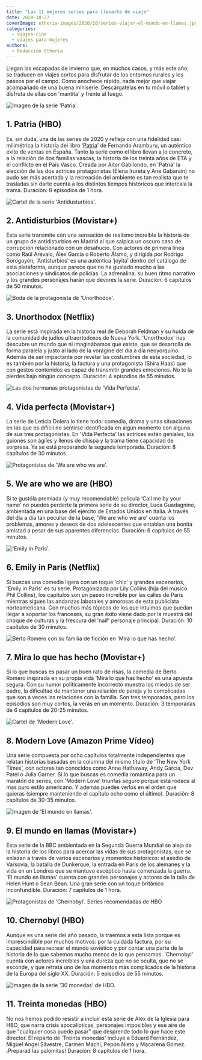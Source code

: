```yaml
---
title: "Las 11 mejores series para llevarte de viaje"
date: 2020-10-27
coverImage: etheria-images/2020/10/series-viajar-el-mundo-en-llamas.jpg
categories: 
  - viajes-cine
  - viajes-para-mujeres
authors: 
  - Redacción Etheria
---
```


Llegan las escapadas de invierno que, en muchos casos, y más este año, se traducen en viajes cortos para disfrutar de los entornos rurales y los paseos por el campo. Como anochece rápido, nada mejor que viajar acompañado de una buena miniserie. Descárgatelas en tu móvil o tablet y disfruta de ellas con 'mantita' y frente al fuego.

![Imagen de la serie 'Patria'.](etheria-images/2020/10/Series-viajar-patria.jpg "Imagen de la serie 'Patria'. © David Herranz/HBO")

## 1\. Patria (HBO)

Es, sin duda, una de las series de 2020 y refleja con una fidelidad casi milimétrica la 
historia del libro ‘[Patria](https://amzn.to/3mfLG5a)’ de Fernando Aramburu, un 
auténtico éxito de ventas en España. Tanto la serie como el libro llevan a lo concreto, 
a la relación de dos familias vascas, la historia de los treinta años de ETA y el 
conflicto en el País Vasco. Creada por Aitor Gabilondo, en 'Patria' la elección de las 
dos actrices protagonistas (Elena Irureta y Ane Gabaraín) no pudo ser más acertada y la 
recreación del ambiente es tan realista que te trasladas sin darte cuenta a los 
distintos tiempos históricos que intercala la trama. Duración: 8 episodios de 1 hora. 

![Cartel de la serie 'Antidusturbios'.](etheria-images/2020/10/series-viajar-antidisturbios.jpg "Cartel de la serie 'Antidusturbios'. © Movistar+")

## 2\. Antidisturbios (Movistar+)

Esta serie transmite con una sensación de realismo increíble la historia de un grupo de 
antidisturbios en Madrid al que salpica un oscuro caso de corrupción relacionado con un 
desahucio. Con actores de primera línea como Raúl Arévalo, Álex García o Roberto Álamo, 
y dirigida por Rodrigo Sorogoyen, 'Antisturbios' es una auténtica ‘joyita’ dentro del 
catálogo de esta plataforma, aunque parece que no ha gustado mucho a las asociaciones y 
sindicatos de policías. La adrenalina, su buen ritmo narrativo y los grandes personajes 
harán que devores la serie. Duración: 6 capítulos de 50 minutos. 

![Boda de la protagonista de 'Unorthodox'.](etheria-images/2020/10/unorthodox-netflix.jpg "Boda de la protagonista de 'Unorthodox'. © Netflix.")

## 3\. Unorthodox (Netflix)

La serie está inspirada en la historia real de Deborah Feldman y su huida de la 
comunidad de judíos ultraortodoxos de Nueva York. 'Unorthodox' nos descubre un mundo que 
ni imaginábamos que existe, que se desarrolla de forma paralela y justo al lado de la 
vorágine del día a día neoyorquino. Además de ser impactante por revelar las costumbres 
de esta sociedad, lo es también por la historia, la factura y una protagonista (Shira 
Haas) que con gestos contenidos es capaz de transmitir grandes emociones. No te la 
pierdes bajo ningún concepto. Duración: 4 episodios de 55 minutos. 

![Las dos hermanas protagonistas de 'Vida Perfecta'.](etheria-images/2020/10/series-viajar-vida-perfecta-900x506.jpg "Las dos hermanas protagonistas de 'Vida Perfecta'. © Movistar+")

## 4\. Vida perfecta (Movistar+)

La serie de Leticia Dolera lo tiene todo: comedia, drama y unas situaciones en las que 
es difícil no sentirse identificada en algún momento con alguna de sus tres 
protagonistas. En 'Vida Perfecta' las actrices están geniales, los guiones son ágiles y 
llenos de chispa y la trama tiene capacidad de sorpresa. Ya se está preparando la 
segunda temporada. Duración: 8 capítulos de 30 minutos. 

![Protagonistas de 'We are who we are'.](etheria-images/2020/10/Series-viajar-we-are-who-we-are.jpg "Protagonistas de 'We are who we are'. © HBO")

## 5\. We are who we are (HBO)

Si te gustóla premiada (y muy recomendable) película ‘Call me by your name’ no puedes 
perderte la primera serie de su director, Luca Guadagnino, ambientada en una base del 
ejército de Estados Unidos en Italia. A través del día a día tan peculiar de la base, 
'We are who we are' cuenta los problemas, amores y deseos de dos adolescentes que 
entablan una bonita amistad a pesar de sus aparentes diferencias. Duración: 6 capítulos 
de 55 minutos. 

!['Emily in Paris'.](etheria-images/2020/10/series-viajar-emily-in-paris.jpg "'Emily in Paris'. © Netflix.")

## 6\. Emily in Paris (Netflix)

Si buscas una comedia ligera con un toque 'chic' y grandes escenarios, 'Emily in Paris' 
es tu serie. Protagonizada por Lily Collins (hija del músico Phil Collins), los 
capítulos son un paseo increíble por las calles de París mientras sigues las andanzas 
laborales y amorosas de esta publicista norteamericana. Con muchos más tópicos de los 
que intuimos que puedan llegar a soportar los franceses, su gran éxito viene dado por la 
muestra del choque de culturas y la frescura del 'naif' personaje principal. Duración: 
10 capítulos de 30 minutos. 

![Berto Romero con su familia de ficción en 'Mira lo que has hecho'.](etheria-images/2020/10/series-viajar-mira-lo-que-has-hecho.jpg "Berto Romero con su familia de ficción en 'Mira lo que has hecho'. © Movistar+")

## 7\. Mira lo que has hecho (Movistar+)

Si lo que buscas es pasar un buen rato de risas, la comedia de Berto Romero inspirada en 
su propia vida 'Mira lo que has hecho' es una apuesta segura. Con su humor políticamente 
incorrecto muestra los miedos de ser padre, la dificultad de mantener una relación de 
pareja y lo complicadas que son a veces las relaciones con la familia. Son tres 
temporadas, pero los episodios son muy cortos, la verás en un momento. Duración: 3 
temporadas de 6 capítulos de 20-25 minutos. 

![Cartel de 'Modern Love'.](etheria-images/2020/10/modern-love-amazon.jpg "Cartel de 'Modern Love'. © Amazon Prime Video.")

## 8\. Modern Love (Amazon Prime Vídeo)

Una serie compuesta por ocho capítulos totalmente independientes que relatan historias 
basadas en la columna del mismo título de ‘The New York Times’, con actores tan 
conocidos como Anne Hathaway, Andy García, Dev Patel o Julia Garner. Si lo que buscas es 
comedia romántica para un maratón de series, con 'Modern Love' triunfas seguro porque 
está rodada al mas puro estilo americano. Y además puedes verlos en el orden que quieras 
(siempre manteniendo el capítulo ocho como el último). Duración: 8 capítulos de 30-35 
minutos. 

![Imagen de 'El mundo en llamas'.](etheria-images/2020/10/series-viajar-el-mundo-en-llamas.jpg "Imagen de 'El mundo en llamas'. © Movistar+")

## 9\. El mundo en llamas (Movistar+)

Esta serie de la BBC ambientada en la Segunda Guerra Mundial se aleja de la historia de 
los libros para acercar las vidas de sus protagonistas, que se enlazan a través de 
varios escenarios y momentos históricos: el asedio de Varsovia, la batalla de Dunkerque, 
la entrada en París de los alemanes y la vida en un Londres que se mantuvo escéptico 
hasta comenzada la guerra. 'El mundo en llamas' cuenta con grandes personajes y actores 
de la talla de Helen Hunt o Sean Bean. Una gran serie con un toque británico 
inconfundible. Duración: 7 capítulos de 1 hora. 

![Protagonistas de 'Chernobyl'. Series recomendadas de HBO](etheria-images/2020/10/series-viajar-chernobyl.jpg "Protagonistas de 'Chernobyl'. © HBO")

## 10\. Chernobyl (HBO)

Aunque es una serie del año pasado, la traemos a esta lista porque es imprescindible por 
muchos motivos: por la cuidada factura, por su capacidad para recrear el mundo soviético 
y por contar una parte de la historia de la que sabemos mucho menos de lo que pensamos. 
'Chernobyl' cuenta con actores increíbles y una dureza que no se oculta, que no se 
esconde, y que retrata uno de los momentos más complicados de la historia de la Europa 
del siglo XX. Duración: 5 episodios de 55 minutos. 

![Imagen de la serie '30 monedas' de HBO.](etheria-images/2020/10/series-viajar-treinta-monedas.jpg "Imagen de la serie '30 monedas' de HBO. © HBO")

## 11\. Treinta monedas (HBO)

No nos hemos podido resistir a incluir esta serie de Alex de la Iglesia para HBO, que 
narra crisis apocalípticas, personajes imposibles y ese aire de que "cualquier cosa 
puede pasar" que desprende todo lo que hace este director. El reparto de 'Treinta 
monedas' incluye a Eduard Fernández, Miguel Angel Silvestre, Carmen Machi, Pepón Nieto y 
Macarena Gómez. ¡Preparad las palomitas! Duración: 8 capítulos de 1 hora.
